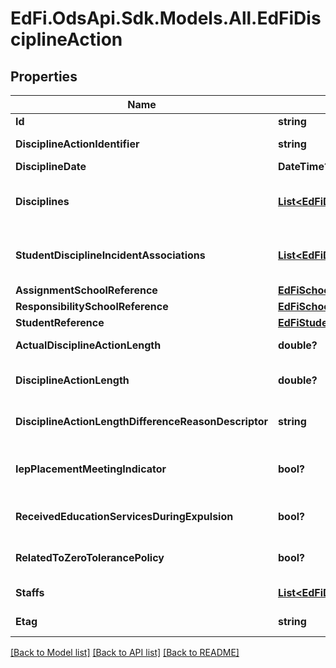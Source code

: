 # EdFi.OdsApi.Sdk.Models.All.EdFiDisciplineAction
## Properties

Name | Type | Description | Notes
------------ | ------------- | ------------- | -------------
**Id** | **string** |  | 
**DisciplineActionIdentifier** | **string** | Identifier assigned by the education organization to the DisciplineAction. | 
**DisciplineDate** | **DateTime?** | The date of the DisciplineAction. | 
**Disciplines** | [**List&lt;EdFiDisciplineActionDiscipline&gt;**](EdFiDisciplineActionDiscipline.md) | An unordered collection of disciplineActionDisciplines. Type of action, such as removal from the classroom, used to discipline the student involved as a perpetrator in a discipline incident. | 
**StudentDisciplineIncidentAssociations** | [**List&lt;EdFiDisciplineActionStudentDisciplineIncidentAssociation&gt;**](EdFiDisciplineActionStudentDisciplineIncidentAssociation.md) | An unordered collection of disciplineActionStudentDisciplineIncidentAssociations. Reference to the DisciplineIncident associated with the DisciplineAction. | 
**AssignmentSchoolReference** | [**EdFiSchoolReference**](EdFiSchoolReference.md) |  | [optional] 
**ResponsibilitySchoolReference** | [**EdFiSchoolReference**](EdFiSchoolReference.md) |  | 
**StudentReference** | [**EdFiStudentReference**](EdFiStudentReference.md) |  | 
**ActualDisciplineActionLength** | **double?** | Indicates the actual length in school days of a student&#39;s disciplinary assignment. | [optional] 
**DisciplineActionLength** | **double?** | The length of time in school days for the DisciplineAction (e.g. removal, detention), if applicable. | [optional] 
**DisciplineActionLengthDifferenceReasonDescriptor** | **string** | Indicates the reason for the difference, if any, between the official and actual lengths of a student&#39;s disciplinary assignment. | [optional] 
**IepPlacementMeetingIndicator** | **bool?** | An indication as to whether an offense and/or disciplinary action resulted in a meeting of a student&#39;s Individualized Education Program (IEP) team to determine appropriate placement. | [optional] 
**ReceivedEducationServicesDuringExpulsion** | **bool?** | An indication of whether the student received educational services when removed from the regular school program for disciplinary reasons. | [optional] 
**RelatedToZeroTolerancePolicy** | **bool?** | An indication of whether or not this disciplinary action taken against a student was imposed as a consequence of state or local zero tolerance policies. | [optional] 
**Staffs** | [**List&lt;EdFiDisciplineActionStaff&gt;**](EdFiDisciplineActionStaff.md) | An unordered collection of disciplineActionStaffs. The staff responsible for enforcing the DisciplineAction. | [optional] 
**Etag** | **string** | A unique system-generated value that identifies the version of the resource. | [optional] 

[[Back to Model list]](../README.md#documentation-for-models) [[Back to API list]](../README.md#documentation-for-api-endpoints) [[Back to README]](../README.md)

